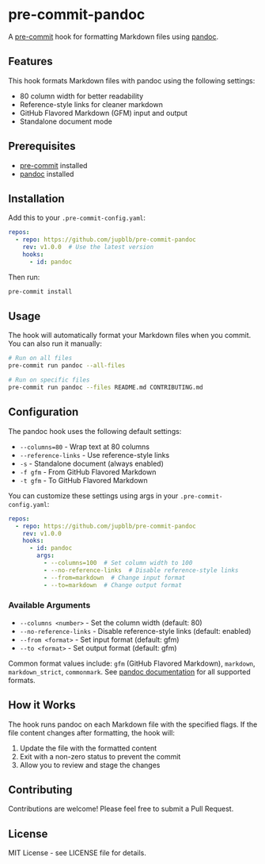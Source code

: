 # pre-commit-pandoc

A [pre-commit] hook for formatting Markdown files using [pandoc].

## Features

This hook formats Markdown files with pandoc using the following settings:

- 80 column width for better readability
- Reference-style links for cleaner markdown
- GitHub Flavored Markdown (GFM) input and output
- Standalone document mode

## Prerequisites

- [pre-commit] installed
- [pandoc][1] installed

## Installation

Add this to your `.pre-commit-config.yaml`:

``` yaml
repos:
  - repo: https://github.com/jupblb/pre-commit-pandoc
    rev: v1.0.0  # Use the latest version
    hooks:
      - id: pandoc
```

Then run:

``` bash
pre-commit install
```

## Usage

The hook will automatically format your Markdown files when you commit. You can
also run it manually:

``` bash
# Run on all files
pre-commit run pandoc --all-files

# Run on specific files
pre-commit run pandoc --files README.md CONTRIBUTING.md
```

## Configuration

The pandoc hook uses the following default settings:

- `--columns=80` - Wrap text at 80 columns
- `--reference-links` - Use reference-style links
- `-s` - Standalone document (always enabled)
- `-f gfm` - From GitHub Flavored Markdown
- `-t gfm` - To GitHub Flavored Markdown

You can customize these settings using args in your `.pre-commit-config.yaml`:

``` yaml
repos:
  - repo: https://github.com/jupblb/pre-commit-pandoc
    rev: v1.0.0
    hooks:
      - id: pandoc
        args:
          - --columns=100  # Set column width to 100
          - --no-reference-links  # Disable reference-style links
          - --from=markdown  # Change input format
          - --to=markdown  # Change output format
```

### Available Arguments

- `--columns <number>` - Set the column width (default: 80)
- `--no-reference-links` - Disable reference-style links (default: enabled)
- `--from <format>` - Set input format (default: gfm)
- `--to <format>` - Set output format (default: gfm)

Common format values include: `gfm` (GitHub Flavored Markdown), `markdown`,
`markdown_strict`, `commonmark`. See [pandoc documentation][2] for all
supported formats.

## How it Works

The hook runs pandoc on each Markdown file with the specified flags. If the file
content changes after formatting, the hook will:

1.  Update the file with the formatted content
2.  Exit with a non-zero status to prevent the commit
3.  Allow you to review and stage the changes

## Contributing

Contributions are welcome! Please feel free to submit a Pull Request.

## License

MIT License - see LICENSE file for details.

  [pre-commit]: https://pre-commit.com
  [pandoc]: https://pandoc.org/
  [1]: https://pandoc.org/installing.html
  [2]: https://pandoc.org/MANUAL.html#general-options
